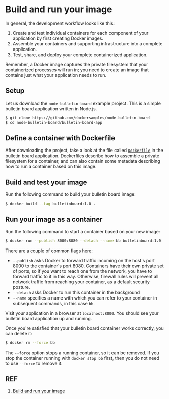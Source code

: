 # Build and run your image

In general, the development workflow looks like this:

1. Create and test individual containers for each component of your application by first creating Docker images.
1. Assemble your containers and supporting infrastructure into a complete application.
1. Test, share, and deploy your complete containerized application.

Remember, a Docker image captures the private filesystem that your containerized processes will run in; you need to create an image that contains just what your application needs to run.

## Setup

Let us download the `node-bulletin-board` example project. This is a simple bulletin board application written in Node.js.

```sh
$ git clone https://github.com/dockersamples/node-bulletin-board
$ cd node-bulletin-board/bulletin-board-app
```

## Define a container with Dockerfile

After downloading the project, take a look at the file called [`Dockerfile`](https://docs.docker.com/get-started/part2/#sample-dockerfile) in the bulletin board application. Dockerfiles describe how to assemble a private filesystem for a container, and can also contain some metadata describing how to run a container based on this image.

## Build and test your image

Run the following command to build your bulletin board image:

```sh
$ docker build --tag bulletinboard:1.0 .
```

## Run your image as a container

Run the following command to start a container based on your new image:

```sh
$ docker run --publish 8000:8080 --detach --name bb bulletinboard:1.0
```

There are a couple of common flags here:

* `--publish` asks Docker to forward traffic incoming on the host's port 8000 to the container's port 8080. Containers have their own private set of ports, so if you want to reach one from the network, you have to forward traffic to it in this way. Otherwise, firewall rules will prevent all network traffic from reaching your container, as a default security posture.
* `--detach` asks Docker to run this container in the background
* `--name` specifies a name with which you can refer to your container in subsequent commands, in this case `bb`.

Visit your application in a browser at `localhost:8000`. You should see your bulletin board application up and running.

Once you're satisfied that your bulletin board container works correctly, you can delete it:

```sh
$ docker rm --force bb
```

The `--force` option stops a running container, so it can be removed. If you stop the container running with `docker stop bb` first, then you do not need to use `--force` to remove it.

## REF

1. [Build and run your image](https://docs.docker.com/get-started/part2/)